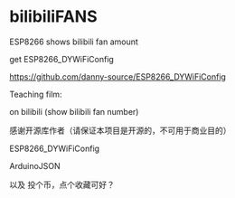 # bilibiliFANS
ESP8266 shows bilibili fan amount

get ESP8266_DYWiFiConfig

https://github.com/danny-source/ESP8266_DYWiFiConfig

Teaching film:

on bilibili (show bilibili fan number)

感谢开源库作者（请保证本项目是开源的，不可用于商业目的）

ESP8266_DYWiFiConfig

ArduinoJSON

以及 投个币，点个收藏可好？
